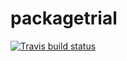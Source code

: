 # packagetrial

<!-- badges: start -->
  [![Travis build status](https://travis-ci.org/skybullbobby/packagetrial.svg?branch=master)](https://travis-ci.org/skybullbobby/packagetrial)
  <!-- badges: end -->
